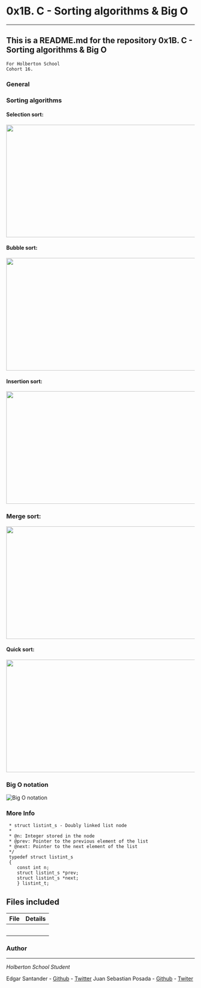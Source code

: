 # 0x1B. C - Sorting algorithms & Big O
***
## This is a README.md for the repository 0x1B. C - Sorting algorithms & Big O
```
For Holberton School
Cohort 16.
```
### General
### Sorting algorithms
#### Selection sort:
<a href="selection sort"><img src="https://miro.medium.com/max/1400/1*5WXRN62ddiM_Gcf4GDdCZg.gif"  height="300" width="600" ></a>
#### Bubble sort:
<a href="Bubble sort"><img src="https://miro.medium.com/max/401/1*7seGXJi3te9beNfpAvFXEQ.gif"  height="300" width="600" ></a>
#### Insertion sort:
<a href="insertion sort"><img src="https://upload.wikimedia.org/wikipedia/commons/9/9c/Insertion-sort-example.gif"  height="300" width="600" ></a>
### Merge sort:
<a href="merge sort"><img src="https://mohtashims.files.wordpress.com/2010/07/merge-sort.gif"  height="300" width="600" ></a>
#### Quick sort:
<a href="Quick sort"><img src="https://miro.medium.com/max/625/1*MqYi387Jyd16H2GHWyn46Q.gif"  height="300" width="600" ></a>
### Big O notation
![Big O notation](https://miro.medium.com/max/1200/1*9AAzjRHOxG4RunA3chb5_w.gif)

### More Info


```/**
 * struct listint_s - Doubly linked list node
 *
 * @n: Integer stored in the node
 * @prev: Pointer to the previous element of the list
 * @next: Pointer to the next element of the list
 */
 typedef struct listint_s
 {
	const int n;
	struct listint_s *prev;
	struct listint_s *next;
	} listint_t;
```

## Files included

| File                 | Details                                    |
|--------------------- | ------------------------------------------ |
| [](./a) |	       |
| [](./b) |	       |
| [](./c) |	       |
| [](./)  |	       |
| [](./)  |	       |

### Author
***
*Holberton School Student*

Edgar Santander - [Github](https://github.com/easantanders21) - [Twitter](https://twitter.com/EdgarSantande20)
Juan Sebastian Posada  - [Github](https://github.com/Juansepo13) - [Twiter](https://twitter.com/@JuanSeb35904130)